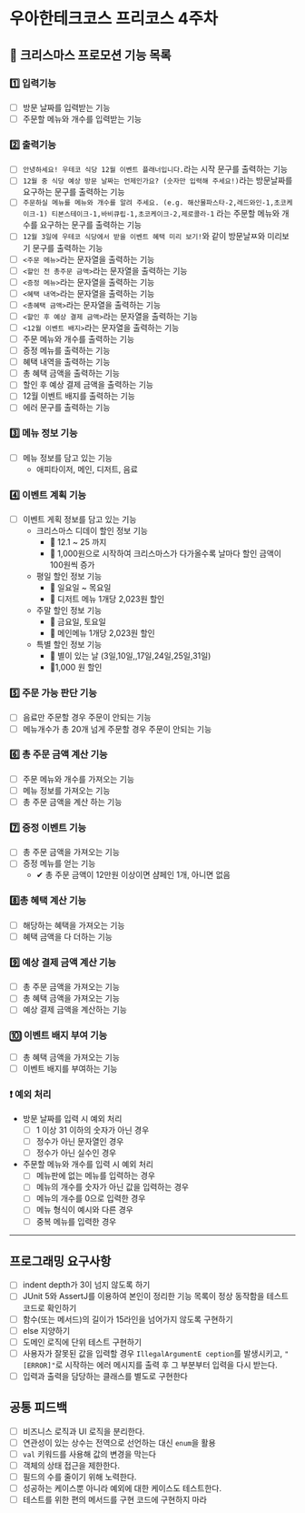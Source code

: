 # 우아한테크코스 프리코스 4주차

## 🎄 크리스마스 프로모션 기능 목록

### 1️⃣ 입력기능

- [ ]  방문 날짜를 입력받는 기능
- [ ] 주문할 메뉴와 개수를 입력받는 기능

### 2️⃣ 출력기능

- [ ] `안녕하세요! 우테코 식당 12월 이벤트 플래너입니다.`라는 시작 문구를 출력하는 기능
- [ ] `12월 중 식당 예상 방문 날짜는 언제인가요? (숫자만 입력해 주세요!)`라는 방문날짜를 요구하는 문구를 출력하는 기능
- [ ] `주문하실 메뉴를 메뉴와 개수를 알려 주세요. (e.g. 해산물파스타-2,레드와인-1,초코케이크-1)
  티본스테이크-1,바비큐립-1,초코케이크-2,제로콜라-1` 라는 주문할 메뉴와 개수를 요구하는 문구를 출력하는 기능
- [ ] `12월 3일에 우테코 식당에서 받을 이벤트 혜택 미리 보기!`와 같이 방문날ㅉ와 미리보기 문구를 출력하는 기능
- [ ] `<주문 메뉴>`라는 문자열을 출력하는 기능
- [ ] `<할인 전 총주문 금액>`라는 문자열을 출력하는 기능
- [ ] `<증정 메뉴>`라는 문자열을 출력하는 기능
- [ ] `<혜택 내역>`라는 문자열을 출력하는 기능
- [ ] `<총혜택 금액>`라는 문자열을 출력하는 기능
- [ ] `<할인 후 예상 결제 금액>`라는 문자열을 출력하는 기능
- [ ] `<12월 이벤트 배지>`라는 문자열을 출력하는 기능
- [ ] 주문 메뉴와 개수를 출력하는 기능
- [ ] 증정 메뉴를 출력하는 기능
- [ ] 혜택 내역을 출력하는 기능
- [ ] 총 혜택 금액을 출력하는 기능
- [ ] 할인 후 예상 결제 금액을 출력하는 기능
- [ ] 12월 이벤트 배지를 출력하는 기능
- [ ] 에러 문구를 출력하는 기능

### 3️⃣ 메뉴 정보 기능

- [ ] 메뉴 정보를 담고 있는 기능
    - 애피타이저, 메인, 디저트, 음료

### 4️⃣ 이벤트 계획 기능

- [ ] 이벤트 게획 정보를 담고 있는 기능
    - 크리스마스 디데이 할인 정보 기능
        - 📅 12.1 ~ 25 까지
        - 🎉 1,000원으로 시작하여 크리스마스가 다가올수록 날마다 할인 금액이 100원씩 증가
    - 평일 할인 정보 기능
        - 📅 일요일 ~ 목요일
        - 🎉 디저트 메뉴 1개당 2,023원 할인
    - 주말 할인 정보 기능
        - 📅 금요일, 토요일
        - 🎉 메인메뉴 1개당 2,023원 할인
    - 특별 할인 정보 기능
        - 📅 별이 있는 날 (3일,10일,,17일,24일,25일,31일)
        - 🎉1,000 원 할인

### 5️⃣ 주문 가능 판단 기능

- [ ] 음료만 주문할 경우 주문이 안되는 기능
- [ ] 메뉴개수가 총 20개 넘게 주문할 경우 주문이 안되는 기능

### 6️⃣ 총 주문 금액 계산 기능

- [ ] 주문 메뉴와 개수를 가져오는 기능
- [ ] 메뉴 정보를 가져오는 기능
- [ ] 총 주문 금액을 계산 하는 기능

### 7️⃣ 증정 이벤트 기능

- [ ] 총 주문 금액을 가져오는 기능
- [ ] 증정 메뉴를 얻는 기능
    - ✔ 총 주문 금액이 12만원 이상이면 샴페인 1개, 아니면 없음

### 8️⃣총 혜택 계산 기능

- [ ] 해당하는 혜택을 가져오는 기능
- [ ] 혜택 금액을 다 더하는 기능

### 9️⃣ 예상 결제 금액 계산 기능

- [ ] 총 주문 금액을 가져오는 기능
- [ ] 총 혜택 금액을 가져오는 기능
- [ ] 예상 결제 금액을 계산하는 기능

### 🔟 이벤트 배지 부여 기능

- [ ] 총 혜택 금액을 가져오는 기능
- [ ] 이벤트 배지를 부여하는 기능 

### ❗ 예외 처리
- 방문 날짜를 입력 시 예외 처리
  - [ ] 1 이상 31 이하의 숫자가 아닌 경우
  - [ ] 정수가 아닌 문자열인 경우
  - [ ] 정수가 아닌 실수인 경우
- 주문할 메뉴와 개수를 입력 시 예외 처리
  - [ ] 메뉴판에 없는 메뉴를 입력하는 경우
  - [ ] 메뉴의 개수를 숫자가 아닌 값을 입력하는 경우
  - [ ] 메뉴의 개수를 0으로 입력한 경우
  - [ ] 메뉴 형식이 예시와 다른 경우
  - [ ] 중복 메뉴를 입력한 경우

---

## 프로그래밍 요구사항 
- [ ]  indent depth가 3이 넘지 않도록 하기
- [ ]  JUnit 5와 AssertJ를 이용하여 본인이 정리한 기능 목록이 정상 동작함을 테스트 코드로 확인하기
- [ ]  함수(또는 메서드)의 길이가 15라인을 넘어가지 않도록 구현하기
- [ ]  else 지양하기
- [ ]  도메인 로직에 단위 테스트 구현하기
- [ ] 사용자가 잘못된 값을 입력할 경우 `IllegalArgumentE ception`를 발생시키고, `"[ERROR]"`로 시작하는 에러 메시지를 출력 후 그 부분부터 입력을 다시 받는다.
- [ ]  입력과 출력을 담당하는 클래스를 별도로 구현한다

## 공통 피드백

- [ ] 비즈니스 로직과 UI 로직을 분리한다.
- [ ] 연관성이 있는 상수는 전역으로 선언하는 대신 `enum`을 활용
- [ ] `val` 키워드를 사용해 값의 변경을 막는다
- [ ] 객체의 상태 접근을 제한한다.
- [ ] 필드의 수를 줄이기 위해 노력한다.
- [ ] 성공하는 케이스뿐 아니라 예외에 대한 케이스도 테스트한다.
- [ ] 테스트를 위한 편의 메서드를 구현 코드에 구현하지 마라